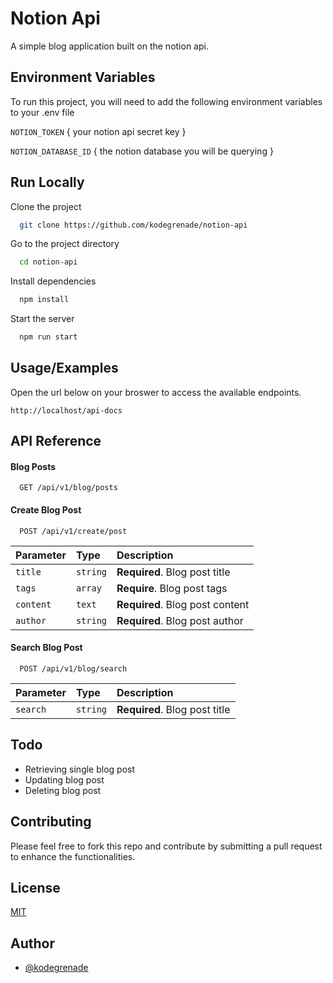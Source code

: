 
# Notion Api

A simple blog application built on the notion api.


## Environment Variables

To run this project, you will need to add the following environment variables to your .env file

`NOTION_TOKEN` { your notion api secret key }

`NOTION_DATABASE_ID` { the notion database you will be querying }

  
## Run Locally

Clone the project

```bash
  git clone https://github.com/kodegrenade/notion-api
```

Go to the project directory

```bash
  cd notion-api
```

Install dependencies

```bash
  npm install
```

Start the server

```bash
  npm run start
```

  
## Usage/Examples

Open the url below on your broswer to access the available endpoints.

```
http://localhost/api-docs
```

  
## API Reference

#### Blog Posts

```http
  GET /api/v1/blog/posts
```

#### Create Blog Post

```http
  POST /api/v1/create/post
```

| Parameter     | Type     | Description                          |
| :------------ | :------- | :----------------------------------- |
| `title`       | `string` | **Required**. Blog post title        |
| `tags`        | `array`  | **Require**. Blog post tags          |
| `content`     | `text`   | **Required**. Blog post content      |
| `author`      | `string` | **Required**. Blog post author       | 

#### Search Blog Post

```http
  POST /api/v1/blog/search
```

| Parameter      | Type     | Description                          |
| :------------- | :------- | :----------------------------------- |
| `search`       | `string` | **Required**. Blog post title        |

## Todo
- Retrieving single blog post
- Updating blog post
- Deleting blog post


## Contributing
Please feel free to fork this repo and contribute by submitting a pull request to enhance the functionalities.

## License

[MIT](https://choosealicense.com/licenses/mit/)

  
## Author

- [@kodegrenade](https://www.github.com/kodegrenade)

  